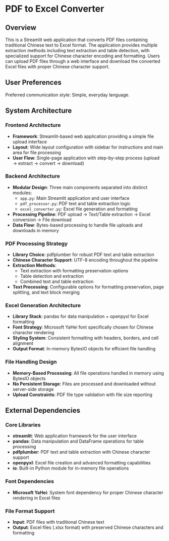 # PDF to Excel Converter

## Overview

This is a Streamlit web application that converts PDF files containing traditional Chinese text to Excel format. The application provides multiple extraction methods including text extraction and table detection, with specialized support for Chinese character encoding and formatting. Users can upload PDF files through a web interface and download the converted Excel files with proper Chinese character support.

## User Preferences

Preferred communication style: Simple, everyday language.

## System Architecture

### Frontend Architecture
- **Framework**: Streamlit-based web application providing a simple file upload interface
- **Layout**: Wide layout configuration with sidebar for instructions and main area for file processing
- **User Flow**: Single-page application with step-by-step process (upload → extract → convert → download)

### Backend Architecture
- **Modular Design**: Three main components separated into distinct modules:
  - `app.py`: Main Streamlit application and user interface
  - `pdf_processor.py`: PDF text and table extraction logic
  - `excel_converter.py`: Excel file generation and formatting
- **Processing Pipeline**: PDF upload → Text/Table extraction → Excel conversion → File download
- **Data Flow**: Bytes-based processing to handle file uploads and downloads in memory

### PDF Processing Strategy
- **Library Choice**: pdfplumber for robust PDF text and table extraction
- **Chinese Character Support**: UTF-8 encoding throughout the pipeline
- **Extraction Methods**: 
  - Text extraction with formatting preservation options
  - Table detection and extraction
  - Combined text and table extraction
- **Text Processing**: Configurable options for formatting preservation, page splitting, and text block merging

### Excel Generation Architecture
- **Library Stack**: pandas for data manipulation + openpyxl for Excel formatting
- **Font Strategy**: Microsoft YaHei font specifically chosen for Chinese character rendering
- **Styling System**: Consistent formatting with headers, borders, and cell alignment
- **Output Format**: In-memory BytesIO objects for efficient file handling

### File Handling Design
- **Memory-Based Processing**: All file operations handled in memory using BytesIO objects
- **No Persistent Storage**: Files are processed and downloaded without server-side storage
- **Upload Constraints**: PDF file type validation with file size reporting

## External Dependencies

### Core Libraries
- **streamlit**: Web application framework for the user interface
- **pandas**: Data manipulation and DataFrame operations for table processing
- **pdfplumber**: PDF text and table extraction with Chinese character support
- **openpyxl**: Excel file creation and advanced formatting capabilities
- **io**: Built-in Python module for in-memory file operations

### Font Dependencies
- **Microsoft YaHei**: System font dependency for proper Chinese character rendering in Excel files

### File Format Support
- **Input**: PDF files with traditional Chinese text
- **Output**: Excel files (.xlsx format) with preserved Chinese characters and formatting